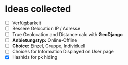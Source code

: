 # Ideas collected
- [ ] Verfügbarkeit  
- [ ] Bessere Gelocation IP / Adresse  
- [ ] True Geolocation and Distance calc with **GeoDjango**  
- [ ] **Anbietungstyp:**  Online-Offline  
- [ ] **Choice:** Einzel, Gruppe, Individuell    
- [ ] Choices for Information Displayed on User page
- [x] Hashids for pk hiding 
